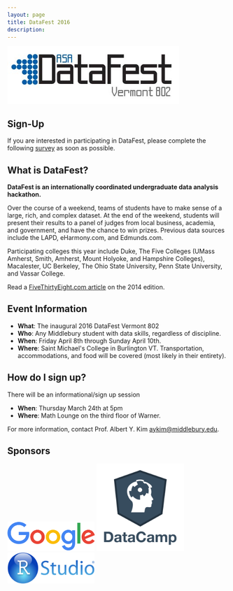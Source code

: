 ```yaml
---
layout: page
title: DataFest 2016
description: 
---
```


![alt text](datafest.jpg)




## Sign-Up

If you are interested in participating in DataFest, please complete the 
following 
[survey](https://docs.google.com/forms/d/1bJ8UDBZxCcUK22Z0Ivt4tRgkoeXPQnCzq-4UN2oltn4/edit?usp=drive_web)
as soon as possible.





## What is DataFest?

**DataFest is an internationally coordinated undergraduate data analysis hackathon.**

Over the course of a weekend, teams of students have to make sense of a large, 
rich, and complex dataset. At the end of the weekend, students will present 
their results to a panel of judges from local business, academia, and 
government, and have the chance to win prizes. Previous data sources include the
LAPD, eHarmony.com, and Edmunds.com.

Participating colleges this year include Duke, The Five Colleges (UMass Amherst,
Smith, Amherst, Mount Holyoke, and Hampshire Colleges), Macalester, UC Berkeley,
The Ohio State University, Penn State University, and Vassar College.

Read a <a href="http://fivethirtyeight.com/datalab/the-students-most-likely-to-take-our-jobs/"
target="_blank">FiveThirtyEight.com article</a> on the 2014 edition.





## Event Information

* **What**: The inaugural 2016 DataFest Vermont 802
* **Who**: Any Middlebury student with data skills, regardless of discipline.
* **When**: Friday April 8th through Sunday April 10th.
* **Where**: Saint Michael's College in Burlington VT. Transportation,
accommodations, and food will be covered (most likely in their entirety).





## How do I sign up?

There will be an informational/sign up session

* **When**: Thursday March 24th at 5pm
* **Where**: Math Lounge on the third floor of Warner.

For more information, contact Prof. Albert Y. Kim <a href="mailto:aykim@middlebury.edu">aykim@middlebury.edu</a>.



## Sponsors

<img src="google.png" alt="Drawing" style="width: 200px;"/>
<img src="datacamp.png" alt="Drawing" style="width: 200px;"/>
<img src="Rstudio.png" alt="Drawing" style="width: 200px;"/>
